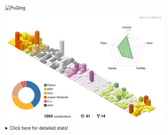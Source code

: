 ![PuQing](https://user-images.githubusercontent.com/27223114/171565019-9a56fae6-b08b-421f-99db-7e830da42371.png)

![](./profile-3d-contrib/profile-season-animate.svg)

<details>
<summary>Click here for detailed stats!</summary>

<!--START_SECTION:waka-->
![Lines of code](https://img.shields.io/badge/From%20Hello%20World%20I%27ve%20Written-1.5%20million%20lines%20of%20code-blue)

**🐱 My GitHub Data** 

> 📦 409.8 kB Used in GitHub's Storage 
 > 
> 🏆 630 Contributions in the Year 2024
 > 
> 🚫 Not Opted to Hire
 > 
> 📜 58 Public Repositories 
 > 
> 🔑 29 Private Repositories 
 > 
**I'm a Night 🦉** 

```text
🌞 Morning                522 commits         ██░░░░░░░░░░░░░░░░░░░░░░░   06.07 % 
🌆 Daytime                3763 commits        ███████████░░░░░░░░░░░░░░   43.75 % 
🌃 Evening                2181 commits        ██████░░░░░░░░░░░░░░░░░░░   25.36 % 
🌙 Night                  2135 commits        ██████░░░░░░░░░░░░░░░░░░░   24.82 % 
```


📊 **This Week I Spent My Time On** 

```text
💬 Programming Languages: 
Browsing                 16 hrs 50 mins      █████████░░░░░░░░░░░░░░░░   34.53 % 
Python                   14 hrs 44 mins      ████████░░░░░░░░░░░░░░░░░   30.24 % 
Markdown                 3 hrs 38 mins       ██░░░░░░░░░░░░░░░░░░░░░░░   07.47 % 
GitHubing                3 hrs 34 mins       ██░░░░░░░░░░░░░░░░░░░░░░░   07.33 % 
Other                    2 hrs 30 mins       █░░░░░░░░░░░░░░░░░░░░░░░░   05.13 % 

🔥 Editors: 
Chrome                   24 hrs 55 mins      █████████████░░░░░░░░░░░░   51.12 % 
VS Code                  18 hrs 28 mins      █████████░░░░░░░░░░░░░░░░   37.89 % 
Obsidian                 3 hrs 33 mins       ██░░░░░░░░░░░░░░░░░░░░░░░   07.30 % 
fish                     1 hr 47 mins        █░░░░░░░░░░░░░░░░░░░░░░░░   03.68 % 

💻 Operating System: 
Mac                      30 hrs 17 mins      ████████████████░░░░░░░░░   62.12 % 
WSL                      12 hrs 22 mins      ██████░░░░░░░░░░░░░░░░░░░   25.38 % 
Linux                    6 hrs 5 mins        ███░░░░░░░░░░░░░░░░░░░░░░   12.50 % 
```


<!--END_SECTION:waka-->
</details>

